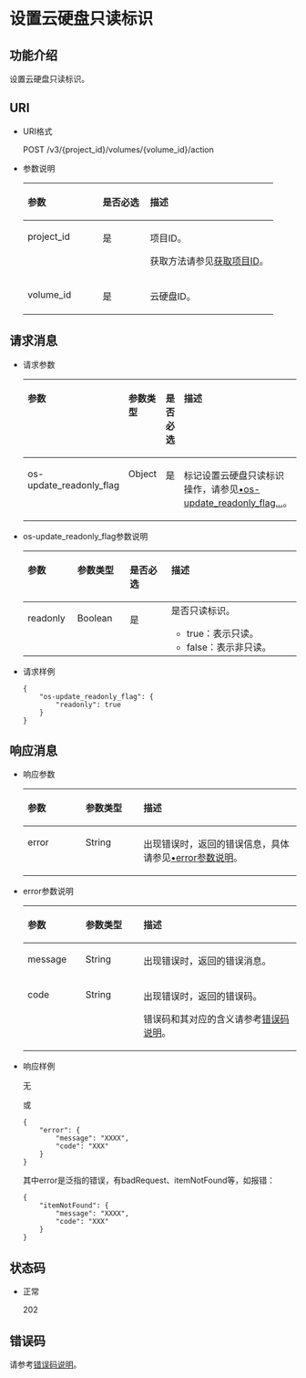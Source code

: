 # 设置云硬盘只读标识<a name="zh-cn_topic_0103340193"></a>

## 功能介绍<a name="section19390540"></a>

设置云硬盘只读标识。

## URI<a name="section40297137"></a>

-   URI格式

    POST /v3/\{project\_id\}/volumes/\{volume\_id\}/action

-   参数说明

    <a name="table8745607"></a>
    <table><thead align="left"><tr id="row15985080"><th class="cellrowborder" valign="top" width="30%" id="mcps1.1.4.1.1"><p id="p19723089"><a name="p19723089"></a><a name="p19723089"></a>参数</p>
    </th>
    <th class="cellrowborder" valign="top" width="18.990000000000002%" id="mcps1.1.4.1.2"><p id="p54066375"><a name="p54066375"></a><a name="p54066375"></a>是否必选</p>
    </th>
    <th class="cellrowborder" valign="top" width="51.01%" id="mcps1.1.4.1.3"><p id="p17300225"><a name="p17300225"></a><a name="p17300225"></a>描述</p>
    </th>
    </tr>
    </thead>
    <tbody><tr id="row59140967"><td class="cellrowborder" valign="top" width="30%" headers="mcps1.1.4.1.1 "><p id="p25689059"><a name="p25689059"></a><a name="p25689059"></a>project_id</p>
    </td>
    <td class="cellrowborder" valign="top" width="18.990000000000002%" headers="mcps1.1.4.1.2 "><p id="p439002"><a name="p439002"></a><a name="p439002"></a>是</p>
    </td>
    <td class="cellrowborder" valign="top" width="51.01%" headers="mcps1.1.4.1.3 "><p id="p35559222"><a name="p35559222"></a><a name="p35559222"></a>项目ID。</p>
    <p id="p55811451337"><a name="p55811451337"></a><a name="p55811451337"></a>获取方法请参见<a href="获取项目ID.md">获取项目ID</a>。</p>
    </td>
    </tr>
    <tr id="row51597550"><td class="cellrowborder" valign="top" width="30%" headers="mcps1.1.4.1.1 "><p id="p18651996"><a name="p18651996"></a><a name="p18651996"></a>volume_id</p>
    </td>
    <td class="cellrowborder" valign="top" width="18.990000000000002%" headers="mcps1.1.4.1.2 "><p id="p34416674"><a name="p34416674"></a><a name="p34416674"></a>是</p>
    </td>
    <td class="cellrowborder" valign="top" width="51.01%" headers="mcps1.1.4.1.3 "><p id="p36287209"><a name="p36287209"></a><a name="p36287209"></a>云硬盘ID。</p>
    </td>
    </tr>
    </tbody>
    </table>


## 请求消息<a name="section27129916"></a>

-   请求参数

    <a name="zh-cn_topic_0058626630_table42671863"></a>
    <table><thead align="left"><tr id="zh-cn_topic_0058626630_row12592542"><th class="cellrowborder" valign="top" width="17.82178217821782%" id="mcps1.1.5.1.1"><p id="zh-cn_topic_0058626630_p13362997"><a name="zh-cn_topic_0058626630_p13362997"></a><a name="zh-cn_topic_0058626630_p13362997"></a>参数</p>
    </th>
    <th class="cellrowborder" valign="top" width="18.81188118811881%" id="mcps1.1.5.1.2"><p id="zh-cn_topic_0058626630_p8661001"><a name="zh-cn_topic_0058626630_p8661001"></a><a name="zh-cn_topic_0058626630_p8661001"></a>参数类型</p>
    </th>
    <th class="cellrowborder" valign="top" width="15.841584158415841%" id="mcps1.1.5.1.3"><p id="zh-cn_topic_0058626630_p30452481"><a name="zh-cn_topic_0058626630_p30452481"></a><a name="zh-cn_topic_0058626630_p30452481"></a>是否必选</p>
    </th>
    <th class="cellrowborder" valign="top" width="47.524752475247524%" id="mcps1.1.5.1.4"><p id="zh-cn_topic_0058626630_p50731910"><a name="zh-cn_topic_0058626630_p50731910"></a><a name="zh-cn_topic_0058626630_p50731910"></a>描述</p>
    </th>
    </tr>
    </thead>
    <tbody><tr id="zh-cn_topic_0058626630_row5187493615377"><td class="cellrowborder" valign="top" width="17.82178217821782%" headers="mcps1.1.5.1.1 "><p id="zh-cn_topic_0058626630_p4112025815377"><a name="zh-cn_topic_0058626630_p4112025815377"></a><a name="zh-cn_topic_0058626630_p4112025815377"></a>os-update_readonly_flag</p>
    </td>
    <td class="cellrowborder" valign="top" width="18.81188118811881%" headers="mcps1.1.5.1.2 "><p id="zh-cn_topic_0058626630_p4240658415377"><a name="zh-cn_topic_0058626630_p4240658415377"></a><a name="zh-cn_topic_0058626630_p4240658415377"></a>Object</p>
    </td>
    <td class="cellrowborder" valign="top" width="15.841584158415841%" headers="mcps1.1.5.1.3 "><p id="zh-cn_topic_0058626630_p1238131615377"><a name="zh-cn_topic_0058626630_p1238131615377"></a><a name="zh-cn_topic_0058626630_p1238131615377"></a>是</p>
    </td>
    <td class="cellrowborder" valign="top" width="47.524752475247524%" headers="mcps1.1.5.1.4 "><p id="zh-cn_topic_0058626630_p6336250715377"><a name="zh-cn_topic_0058626630_p6336250715377"></a><a name="zh-cn_topic_0058626630_p6336250715377"></a>标记设置云硬盘只读标识操作，请参见<a href="#zh-cn_topic_0058626630_li55520608111457">•os-update_readonly_flag...</a>。</p>
    </td>
    </tr>
    </tbody>
    </table>

-   <a name="zh-cn_topic_0058626630_li55520608111457"></a>os-update\_readonly\_flag参数说明

    <a name="zh-cn_topic_0058626630_table38065209105423"></a>
    <table><thead align="left"><tr id="zh-cn_topic_0058626630_row47014882105423"><th class="cellrowborder" valign="top" width="18.181818181818183%" id="mcps1.1.5.1.1"><p id="zh-cn_topic_0058626630_p50109122105423"><a name="zh-cn_topic_0058626630_p50109122105423"></a><a name="zh-cn_topic_0058626630_p50109122105423"></a>参数</p>
    </th>
    <th class="cellrowborder" valign="top" width="19.191919191919194%" id="mcps1.1.5.1.2"><p id="zh-cn_topic_0058626630_p32307099105423"><a name="zh-cn_topic_0058626630_p32307099105423"></a><a name="zh-cn_topic_0058626630_p32307099105423"></a>参数类型</p>
    </th>
    <th class="cellrowborder" valign="top" width="15.151515151515152%" id="mcps1.1.5.1.3"><p id="zh-cn_topic_0058626630_p66738196105423"><a name="zh-cn_topic_0058626630_p66738196105423"></a><a name="zh-cn_topic_0058626630_p66738196105423"></a>是否必选</p>
    </th>
    <th class="cellrowborder" valign="top" width="47.474747474747474%" id="mcps1.1.5.1.4"><p id="zh-cn_topic_0058626630_p37084757105423"><a name="zh-cn_topic_0058626630_p37084757105423"></a><a name="zh-cn_topic_0058626630_p37084757105423"></a>描述</p>
    </th>
    </tr>
    </thead>
    <tbody><tr id="zh-cn_topic_0058626630_row65642867105423"><td class="cellrowborder" valign="top" width="18.181818181818183%" headers="mcps1.1.5.1.1 "><p id="zh-cn_topic_0058626630_p1874528111511"><a name="zh-cn_topic_0058626630_p1874528111511"></a><a name="zh-cn_topic_0058626630_p1874528111511"></a>readonly</p>
    </td>
    <td class="cellrowborder" valign="top" width="19.191919191919194%" headers="mcps1.1.5.1.2 "><p id="zh-cn_topic_0058626630_p45274007105423"><a name="zh-cn_topic_0058626630_p45274007105423"></a><a name="zh-cn_topic_0058626630_p45274007105423"></a>Boolean</p>
    </td>
    <td class="cellrowborder" valign="top" width="15.151515151515152%" headers="mcps1.1.5.1.3 "><p id="zh-cn_topic_0058626630_p43315944105423"><a name="zh-cn_topic_0058626630_p43315944105423"></a><a name="zh-cn_topic_0058626630_p43315944105423"></a>是</p>
    </td>
    <td class="cellrowborder" valign="top" width="47.474747474747474%" headers="mcps1.1.5.1.4 "><div class="p" id="zh-cn_topic_0058626630_p18930541105423"><a name="zh-cn_topic_0058626630_p18930541105423"></a><a name="zh-cn_topic_0058626630_p18930541105423"></a>是否只读标识。<a name="zh-cn_topic_0058626630_ul4954137112218"></a><a name="zh-cn_topic_0058626630_ul4954137112218"></a><ul id="zh-cn_topic_0058626630_ul4954137112218"><li>true：表示只读。</li><li>false：表示非只读。</li></ul>
    </div>
    </td>
    </tr>
    </tbody>
    </table>

-   请求样例

    ```
    {
        "os-update_readonly_flag": {
            "readonly": true
        }
    }
    ```


## 响应消息<a name="section42842654"></a>

-   响应参数

    <a name="zh-cn_topic_0058626630_table5532594121252"></a>
    <table><thead align="left"><tr id="zh-cn_topic_0058626630_row60048709121252"><th class="cellrowborder" valign="top" width="21.17788221177882%" id="mcps1.1.4.1.1"><p id="zh-cn_topic_0058626630_p32107236121252"><a name="zh-cn_topic_0058626630_p32107236121252"></a><a name="zh-cn_topic_0058626630_p32107236121252"></a>参数</p>
    </th>
    <th class="cellrowborder" valign="top" width="21.17788221177882%" id="mcps1.1.4.1.2"><p id="zh-cn_topic_0058626630_p50549312121252"><a name="zh-cn_topic_0058626630_p50549312121252"></a><a name="zh-cn_topic_0058626630_p50549312121252"></a>参数类型</p>
    </th>
    <th class="cellrowborder" valign="top" width="57.64423557644236%" id="mcps1.1.4.1.3"><p id="zh-cn_topic_0058626630_p2030156121252"><a name="zh-cn_topic_0058626630_p2030156121252"></a><a name="zh-cn_topic_0058626630_p2030156121252"></a>描述</p>
    </th>
    </tr>
    </thead>
    <tbody><tr id="zh-cn_topic_0058626630_row30224973121252"><td class="cellrowborder" valign="top" width="21.17788221177882%" headers="mcps1.1.4.1.1 "><p id="zh-cn_topic_0058626630_p129522216412"><a name="zh-cn_topic_0058626630_p129522216412"></a><a name="zh-cn_topic_0058626630_p129522216412"></a>error</p>
    </td>
    <td class="cellrowborder" valign="top" width="21.17788221177882%" headers="mcps1.1.4.1.2 "><p id="zh-cn_topic_0058626630_p1595262111415"><a name="zh-cn_topic_0058626630_p1595262111415"></a><a name="zh-cn_topic_0058626630_p1595262111415"></a>String</p>
    </td>
    <td class="cellrowborder" valign="top" width="57.64423557644236%" headers="mcps1.1.4.1.3 "><p id="zh-cn_topic_0058626630_p109527215417"><a name="zh-cn_topic_0058626630_p109527215417"></a><a name="zh-cn_topic_0058626630_p109527215417"></a>出现错误时，返回的错误信息，具体请参见<a href="#zh-cn_topic_0058626630_li0419202382514">•error参数说明</a>。</p>
    </td>
    </tr>
    </tbody>
    </table>

-   <a name="zh-cn_topic_0058626630_li0419202382514"></a>error参数说明

    <a name="zh-cn_topic_0058626630_zh-cn_topic_0020235144_table15441099103019"></a>
    <table><thead align="left"><tr id="zh-cn_topic_0058626630_zh-cn_topic_0020235144_row54094047103019"><th class="cellrowborder" valign="top" width="21.17788221177882%" id="mcps1.1.4.1.1"><p id="zh-cn_topic_0058626630_zh-cn_topic_0020235144_p19541716103019"><a name="zh-cn_topic_0058626630_zh-cn_topic_0020235144_p19541716103019"></a><a name="zh-cn_topic_0058626630_zh-cn_topic_0020235144_p19541716103019"></a>参数</p>
    </th>
    <th class="cellrowborder" valign="top" width="21.17788221177882%" id="mcps1.1.4.1.2"><p id="zh-cn_topic_0058626630_zh-cn_topic_0020235144_p39375186103019"><a name="zh-cn_topic_0058626630_zh-cn_topic_0020235144_p39375186103019"></a><a name="zh-cn_topic_0058626630_zh-cn_topic_0020235144_p39375186103019"></a>参数类型</p>
    </th>
    <th class="cellrowborder" valign="top" width="57.64423557644236%" id="mcps1.1.4.1.3"><p id="zh-cn_topic_0058626630_zh-cn_topic_0020235144_p38578950103019"><a name="zh-cn_topic_0058626630_zh-cn_topic_0020235144_p38578950103019"></a><a name="zh-cn_topic_0058626630_zh-cn_topic_0020235144_p38578950103019"></a>描述</p>
    </th>
    </tr>
    </thead>
    <tbody><tr id="zh-cn_topic_0058626630_zh-cn_topic_0020235144_row59401790103019"><td class="cellrowborder" valign="top" width="21.17788221177882%" headers="mcps1.1.4.1.1 "><p id="zh-cn_topic_0058626630_zh-cn_topic_0020235144_p46815658103019"><a name="zh-cn_topic_0058626630_zh-cn_topic_0020235144_p46815658103019"></a><a name="zh-cn_topic_0058626630_zh-cn_topic_0020235144_p46815658103019"></a>message</p>
    </td>
    <td class="cellrowborder" valign="top" width="21.17788221177882%" headers="mcps1.1.4.1.2 "><p id="zh-cn_topic_0058626630_zh-cn_topic_0020235144_p33971979103019"><a name="zh-cn_topic_0058626630_zh-cn_topic_0020235144_p33971979103019"></a><a name="zh-cn_topic_0058626630_zh-cn_topic_0020235144_p33971979103019"></a>String</p>
    </td>
    <td class="cellrowborder" valign="top" width="57.64423557644236%" headers="mcps1.1.4.1.3 "><p id="zh-cn_topic_0058626630_zh-cn_topic_0020235144_p21623243103019"><a name="zh-cn_topic_0058626630_zh-cn_topic_0020235144_p21623243103019"></a><a name="zh-cn_topic_0058626630_zh-cn_topic_0020235144_p21623243103019"></a>出现错误时，返回的错误消息。</p>
    </td>
    </tr>
    <tr id="zh-cn_topic_0058626630_zh-cn_topic_0020235144_row60391466103019"><td class="cellrowborder" valign="top" width="21.17788221177882%" headers="mcps1.1.4.1.1 "><p id="zh-cn_topic_0058626630_zh-cn_topic_0020235144_p59870541103019"><a name="zh-cn_topic_0058626630_zh-cn_topic_0020235144_p59870541103019"></a><a name="zh-cn_topic_0058626630_zh-cn_topic_0020235144_p59870541103019"></a>code</p>
    </td>
    <td class="cellrowborder" valign="top" width="21.17788221177882%" headers="mcps1.1.4.1.2 "><p id="zh-cn_topic_0058626630_zh-cn_topic_0020235144_p17675690103019"><a name="zh-cn_topic_0058626630_zh-cn_topic_0020235144_p17675690103019"></a><a name="zh-cn_topic_0058626630_zh-cn_topic_0020235144_p17675690103019"></a>String</p>
    </td>
    <td class="cellrowborder" valign="top" width="57.64423557644236%" headers="mcps1.1.4.1.3 "><p id="zh-cn_topic_0058626630_zh-cn_topic_0020235144_p6087468103019"><a name="zh-cn_topic_0058626630_zh-cn_topic_0020235144_p6087468103019"></a><a name="zh-cn_topic_0058626630_zh-cn_topic_0020235144_p6087468103019"></a>出现错误时，返回的错误码。</p>
    <p id="zh-cn_topic_0058626630_zh-cn_topic_0020235144_p54787218103019"><a name="zh-cn_topic_0058626630_zh-cn_topic_0020235144_p54787218103019"></a><a name="zh-cn_topic_0058626630_zh-cn_topic_0020235144_p54787218103019"></a>错误码和其对应的含义请参考<a href="错误码说明.md">错误码说明</a>。</p>
    </td>
    </tr>
    </tbody>
    </table>


-   响应样例

    无

    或

    ```
    {
        "error": {
            "message": "XXXX", 
            "code": "XXX"
        }
    }
    ```

    其中error是泛指的错误，有badRequest、itemNotFound等，如报错：

    ```
    {
        "itemNotFound": {
            "message": "XXXX", 
            "code": "XXX"
        }
    }
    ```


## 状态码<a name="section50039568"></a>

-   正常

    202


## 错误码<a name="section431317151242"></a>

请参考[错误码说明](错误码说明.md)。

